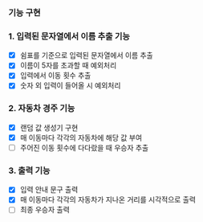 
### 기능 구현

### 1. 입력된 문자열에서 이름 추출 기능
  
 - [x] 쉼표를 기준으로 입력된 문자열에서 이름 추출
 - [x] 이름이 5자를 초과할 때 예외처리
 - [x] 입력에서 이동 횟수 추출
 - [x] 숫자 외 입력이 들어올 시 예외처리
   
### 2. 자동차 경주 기능

- [x] 랜덤 값 생성기 구현
- [x] 매 이동마다 각각의 자동차에 해당 값 부여
- [ ] 주어진 이동 횟수에 다다랐을 때 우승자 추출
   
### 3. 출력 기능
- [x] 입력 안내 문구 출력
- [x] 매 이동마다 각각의 자동차가 지나온 거리를 시각적으로 출력
- [ ] 최종 우승자 출력
